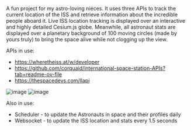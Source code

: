 A fun project for my astro-loving nieces.
It uses three APIs to track the current location of the ISS and retrieve information about the incredible people aboard it.
Live ISS location tracking is displayed over an interactive and highly detailed Cesium.js globe.
Meanwhile, all astronaut stats are displayed over a planetary background of 100 moving circles (made by yours truly) to bring the space alive while not clogging up the view.

APIs in use:
 - https://wheretheiss.at/w/developer
 - https://github.com/corquaid/international-space-station-APIs?tab=readme-ov-file
 - https://thespacedevs.com/llapi

![image](https://github.com/user-attachments/assets/f59dabc8-dcbf-42dd-b465-c9aff0f1e084)
![image](https://github.com/user-attachments/assets/2d4aef91-e61a-41be-b721-65df449ba2ce)


Also in use:
- Scheduler - to update the Astronauts in space and their profiles daily
- Websocket - to update the ISS location and stats every 1.5 seconds


